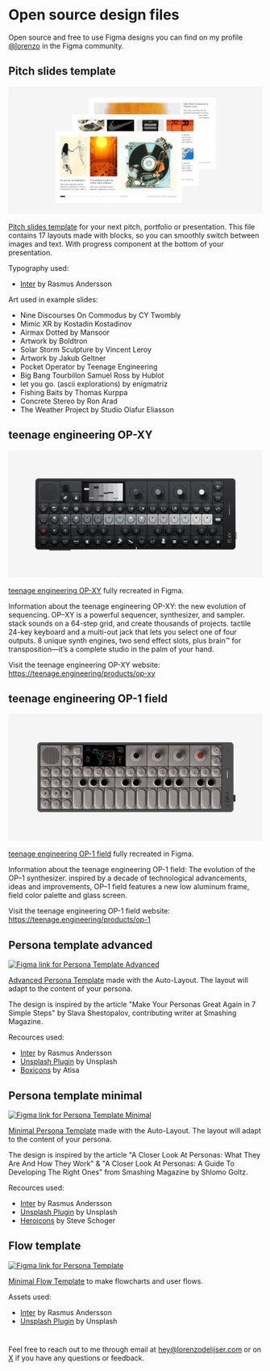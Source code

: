 # Open source design files

Open source and free to use Figma designs you can find on my profile <a href="https://www.figma.com/@lorenzo" role="link" target="_blank" rel="noopener noreferrer">@lorenzo</a> in the Figma community.


## Pitch slides template

<a href="https://www.figma.com/community/file/1433476750478104781" role="link" target="_blank" rel="noopener noreferrer">
  <img src="_img/thumbnail-pitch-slides-template.jpg" alt="Figma link for Pitch slides template" />
</a>

<a href="https://www.figma.com/community/file/1433476750478104781" role="link" target="_blank" rel="noopener noreferrer">Pitch slides template</a> for your next pitch, portfolio or presentation. This file contains 17 layouts made with blocks, so you can smoothly switch between images and text. With progress component at the bottom of your presentation.

Typography used:
- <a href="https://github.com/rsms/inter" role="link" target="_blank" rel="noopener noreferrer">Inter</a> by Rasmus Andersson

Art used in example slides:
- Nine Discourses On Commodus by CY Twombly
- Mimic XR by Kostadin Kostadinov
- Airmax Dotted by Mansoor
- Artwork by Boldtron
- Solar Storm Sculpture by Vincent Leroy
- Artwork by Jakub Geltner
- Pocket Operator by Teenage Engineering
- Big Bang Tourbillon Samuel Ross by Hublot
- let you go. (ascii explorations) by enigmatriz
- Fishing Baits by Thomas Kurppa
- Concrete Stereo by Ron Arad
- The Weather Project by Studio Olafur Eliasson


## teenage engineering OP-XY

<a href="https://www.figma.com/community/file/1440982544324019665" role="link" target="_blank" rel="noopener noreferrer">
  <img src="_img/thumbnail-teenage-engineering-op-xy.jpg" alt="Figma link for teenage engineering OP-XY" />
</a>

<a href="https://www.figma.com/community/file/1440982544324019665" role="link" target="_blank" rel="noopener noreferrer">teenage engineering OP-XY</a> fully recreated in Figma.

Information about the teenage engineering OP-XY: the new evolution of sequencing. OP–XY is a powerful sequencer, synthesizer, and sampler. stack sounds on a 64-step grid, and create thousands of projects. tactile 24-key keyboard and a multi-out jack that lets you select one of four outputs. 8 unique synth engines, two send effect slots, plus brain™ for transposition—it’s a complete studio in the palm of your hand.

Visit the teenage engineering OP-XY website: <a href="https://teenage.engineering/products/op-xy" role="link" target="_blank" rel="noopener noreferrer">https://teenage.engineering/products/op-xy</a>


## teenage engineering OP-1 field

<a href="https://www.figma.com/community/file/1129880749733211997" role="link" target="_blank" rel="noopener noreferrer">
  <img src="_img/thumbnail-teenage-engineering-op-1-field.jpg" alt="Figma link for teenage engineering OP-1 field" />
</a>

<a href="https://www.figma.com/community/file/1129880749733211997" role="link" target="_blank" rel="noopener noreferrer">teenage engineering OP-1 field</a> fully recreated in Figma.

Information about the teenage engineering OP-1 field: The evolution of the OP–1 synthesizer. inspired by a decade of technological advancements, ideas and improvements, OP–1 field features a new low aluminum frame, field color palette and glass screen.

Visit the teenage engineering OP-1 field website: <a href="https://teenage.engineering/products/op-1" role="link" target="_blank" rel="noopener noreferrer">https://teenage.engineering/products/op-1</a>


## Persona template advanced

<a href="https://www.figma.com/community/file/838432318134018290" role="link" target="_blank" rel="noopener noreferrer">
  <img src="_img/persona-template-advanced.png" alt="Figma link for Persona Template Advanced" />
</a>

<a href="https://www.figma.com/community/file/838432318134018290" role="link" target="_blank" rel="noopener noreferrer">Advanced Persona Template</a> made with the Auto-Layout. The layout will adapt to the content of your persona.

The design is inspired by the article "Make Your Personas Great Again in 7 Simple Steps" by Slava Shestopalov, contributing writer at Smashing Magazine.

Recources used:
- <a href="https://github.com/rsms/inter" role="link" target="_blank" rel="noopener noreferrer">Inter</a> by Rasmus Andersson
- <a href="https://www.figma.com/community/plugin/738454987945972471/Unsplash" role="link" target="_blank" rel="noopener noreferrer">Unsplash Plugin</a> by Unsplash
- <a href="https://github.com/atisawd/boxicons" role="link" target="_blank" rel="noopener noreferrer">Boxicons</a> by Atisa


## Persona template minimal

<a href="https://www.figma.com/community/file/822917064336307885" role="link" target="_blank" rel="noopener noreferrer">
  <img src="_img/persona-template-minimal.png" alt="Figma link for Persona Template Minimal" />
</a>

<a href="https://www.figma.com/community/file/822917064336307885" role="link" target="_blank" rel="noopener noreferrer">Minimal Persona Template</a> made with the Auto-Layout. The layout will adapt to the content of your persona.

The design is inspired by the article "A Closer Look At Personas: What They Are And How They Work" & "A Closer Look At Personas: A Guide To Developing The Right Ones" from Smashing Magazine by Shlomo Goltz.

Recources used:
- <a href="https://github.com/rsms/inter" role="link" target="_blank" rel="noopener noreferrer">Inter</a> by Rasmus Andersson
- <a href="https://www.figma.com/community/plugin/738454987945972471/Unsplash" role="link" target="_blank" rel="noopener noreferrer">Unsplash Plugin</a> by Unsplash
- <a href="https://github.com/refactoringui/heroicons" role="link" target="_blank" rel="noopener noreferrer">Heroicons</a> by Steve Schoger


## Flow template

<a href="https://www.figma.com/community/file/828934765007036334" role="link" target="_blank" rel="noopener noreferrer">
  <img src="_img/flow-template.png" alt="Figma link for Persona Template" />
</a>

<a href="https://www.figma.com/community/file/828934765007036334" role="link" target="_blank" rel="noopener noreferrer">Minimal Flow Template</a> to make flowcharts and user flows.

Assets used:
- <a href="https://github.com/rsms/inter" role="link" target="_blank" rel="noopener noreferrer">Inter</a> by Rasmus Andersson
- <a href="https://www.figma.com/community/plugin/738454987945972471/Unsplash" role="link" target="_blank" rel="noopener noreferrer">Unsplash Plugin</a> by Unsplash

#

Feel free to reach out to me through email at [hey@lorenzodelijser.com](mailto:hey@lorenzodelijser.com) or on [X](https://x.com/lorenzodelijser) if you have any questions or feedback.